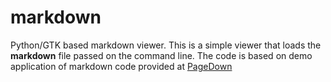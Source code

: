 markdown
========

Python/GTK based markdown viewer.  This is a simple viewer that loads the **markdown** file passed on the command line. The code is based on demo application of markdown code provided at [PageDown][1]


  [1]: https://code.google.com/p/pagedown/wiki/PageDown